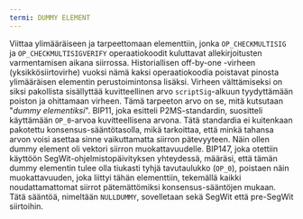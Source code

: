 ```yaml
---
termi: DUMMY ELEMENT
---
```


Viittaa ylimääräiseen ja tarpeettomaan elementtiin, jonka `OP_CHECKMULTISIG` ja `OP_CHECKMULTISIGVERIFY` operaatiokoodit kuluttavat allekirjoitusten varmentamisen aikana siirrossa. Historiallisen off-by-one -virheen (yksikkösiirtovirhe) vuoksi nämä kaksi operaatiokoodia poistavat pinosta ylimääräisen elementin perustoimintonsa lisäksi. Virheen välttämiseksi on siksi pakollista sisällyttää kuvitteellinen arvo `scriptSig`-alkuun tyydyttämään poiston ja ohittamaan virheen. Tämä tarpeeton arvo on se, mitä kutsutaan "*dummy elementiksi*". BIP11, joka esitteli P2MS-standardin, suositteli käyttämään `OP_0`-arvoa kuvitteellisena arvona. Tätä standardia ei kuitenkaan pakotettu konsensus-sääntötasolla, mikä tarkoittaa, että minkä tahansa arvon voisi asettaa sinne vaikuttamatta siirron pätevyyteen. Näin ollen dummy element oli vektori siirron muokattavuudelle. BIP147, joka otettiin käyttöön SegWit-ohjelmistopäivityksen yhteydessä, määräsi, että tämän dummy elementin tulee olla tiukasti tyhjä tavutaulukko (`OP_0`), poistaen näin muokattavuuden, joka liittyi tähän elementtiin, tekemällä kaikki noudattamattomat siirrot pätemättömiksi konsensus-sääntöjen mukaan. Tätä sääntöä, nimeltään `NULLDUMMY`, sovelletaan sekä SegWit että pre-SegWit siirtoihin.